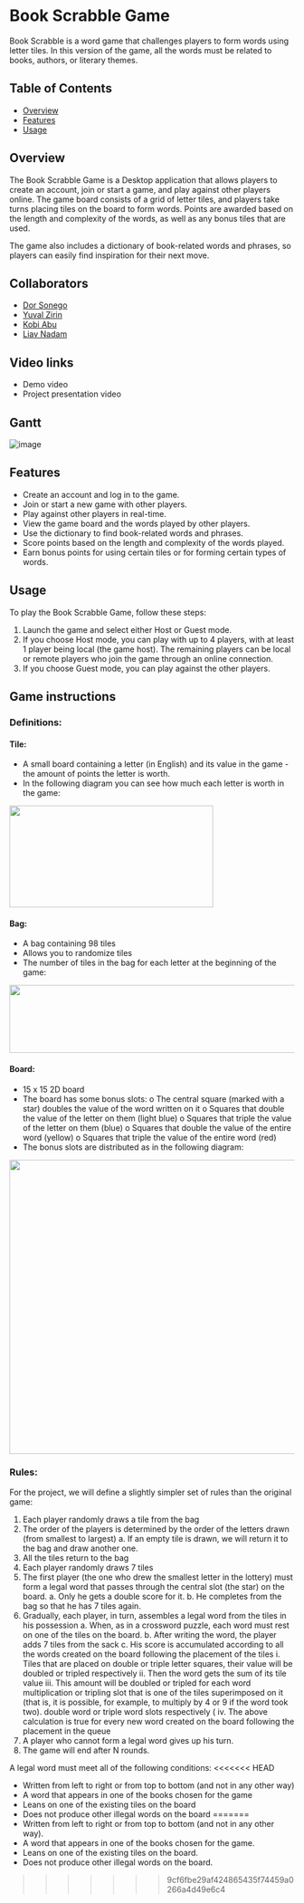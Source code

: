 # Book Scrabble Game

Book Scrabble is a word game that challenges players to form words using letter tiles.
In this version of the game, all the words must be related to books, authors, or literary themes.

## Table of Contents
- [Overview](Overview.md)
- [Features](Features.md)
- [Usage](Usage.md)

## Overview
The Book Scrabble Game is a Desktop application that allows players to create an
account, join or start a game, and play against other players online. The game board
consists of a grid of letter tiles, and players take turns placing tiles on the board to form
words. Points are awarded based on the length and complexity of the words, as well as any
bonus tiles that are used.

The game also includes a dictionary of book-related words and phrases, so players can
easily find inspiration for their next move.

## Collaborators
* [Dor Sonego](https://github.com/Dorsonego)
* [Yuval Zirin](https://github.com/Yuvalzirin)
* [Kobi Abu](https://github.com/Kobiabu)
* [Liav Nadam](https://github.com/Liavnadam)

## Video links
 * Demo video 
 * Project presentation video 

## Gantt
![image](https://user-images.githubusercontent.com/118439273/230920866-38d71903-4875-4e5c-8094-2b03d927cd58.png)


## Features
* Create an account and log in to the game.
* Join or start a new game with other players.
* Play against other players in real-time.
* View the game board and the words played by other players.
* Use the dictionary to find book-related words and phrases.
* Score points based on the length and complexity of the words played.
* Earn bonus points for using certain tiles or for forming certain types of words.


## Usage
To play the Book Scrabble Game, follow these steps:
1. Launch the game and select either Host or Guest mode.
2. If you choose Host mode, you can play with up to 4 players, with at least 1 player being local (the game host). The remaining players can be local or remote players who join the game through an online connection.
3. If you choose Guest mode, you can play against the other players.

## Game instructions

### Definitions:
#### Tile:
* A small board containing a letter (in English) and its value in the game - the amount of points the letter is worth.
* In the following diagram you can see how much each letter is worth in the game:
<img src="https://user-images.githubusercontent.com/118439273/229486188-1f5ab09f-8f78-4e12-b2d1-8aea60616c7c.png" width="360" height="180" />

#### Bag:
* A bag containing 98 tiles 
* Allows you to randomize tiles
* The number of tiles in the bag for each letter at the beginning of the game:
<img src="https://user-images.githubusercontent.com/118439273/229486334-5985074d-ffa1-4366-bc21-8acfd1d4445d.png" width="1080" height="120" />

#### Board:
* 15 x 15 2D board
* The board has some bonus slots:
o The central square (marked with a star) doubles the value of the word written on it
o Squares that double the value of the letter on them (light blue)
o Squares that triple the value of the letter on them (blue)
o Squares that double the value of the entire word (yellow)
o Squares that triple the value of the entire word (red)
* The bonus slots are distributed as in the following diagram:
<img src="https://user-images.githubusercontent.com/118439273/229484247-4854a0a0-7e4f-4f2d-9e87-60fadd52d077.png" width="520" height="520" />



### Rules:

For the project, we will define a slightly simpler set of rules than the original game:
1. Each player randomly draws a tile from the bag
2. The order of the players is determined by the order of the letters drawn (from smallest to largest)
a. If an empty tile is drawn, we will return it to the bag and draw another one.
3. All the tiles return to the bag
4. Each player randomly draws 7 tiles
5. The first player (the one who drew the smallest letter in the lottery) must form a legal word
that passes through the central slot (the star) on the board.
a. Only he gets a double score for it.
b. He completes from the bag so that he has 7 tiles again.
6. Gradually, each player, in turn, assembles a legal word from the tiles in his possession
a. When, as in a crossword puzzle, each word must rest on one of the tiles on the board.
b. After writing the word, the player adds 7 tiles from the sack
c. His score is accumulated according to all the words created on the board following the placement of the tiles
i. Tiles that are placed on double or triple letter squares, their value will be doubled or tripled respectively
ii. Then the word gets the sum of its tile value
iii. This amount will be doubled or tripled for each word multiplication or tripling slot that is one of the tiles
superimposed on it (that is, it is possible, for example, to multiply by 4 or 9 if the word took two).
double word or triple word slots respectively (
iv. The above calculation is true for every new word created on the board following the placement in the queue
7. A player who cannot form a legal word gives up his turn.
8. The game will end after N rounds.

A legal word must meet all of the following conditions:
<<<<<<< HEAD
* Written from left to right or from top to bottom (and not in any other way)
* A word that appears in one of the books chosen for the game
* Leans on one of the existing tiles on the board
* Does not produce other illegal words on the board
=======
* Written from left to right or from top to bottom (and not in any other way).
* A word that appears in one of the books chosen for the game.
* Leans on one of the existing tiles on the board.
* Does not produce other illegal words on the board.
>>>>>>> 9cf6fbe29af424865435f74459a0266a4d49e6c4


